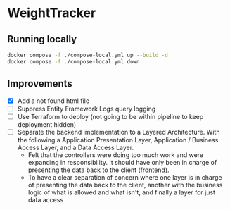 # WeightTracker

## Running locally
```bash
docker compose -f ./compose-local.yml up --build -d
docker compose -f ./compose-local.yml down
```

## Improvements
- [x] Add a not found html file
- [ ] Suppress Entity Framework Logs query logging
- [ ] Use Terraform to deploy (not going to be within pipeline to keep deployment hidden)
- [ ] Separate the backend implementation to a Layered Architecture. With the following a Application Presentation Layer, Application / Business Access Layer, and a Data Access Layer.
  - Felt that the controllers were doing too much work and were expanding in responsibility. It should have only been in charge of presenting the data back to the client (frontend).
  - To have a clear separation of concern where one layer is in charge of presenting the data back to the client, another with the business logic of what is allowed and what isn't, and finally a layer for just data access